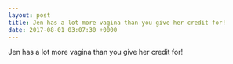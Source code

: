 ```yaml
---
layout: post
title: Jen has a lot more vagina than you give her credit for!
date: 2017-08-01 03:07:30 +0000
---
```


Jen has a lot more vagina than you give her credit for!

